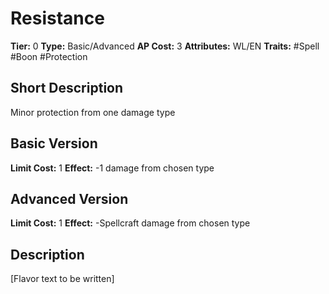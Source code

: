 # Resistance

**Tier:** 0
**Type:** Basic/Advanced
**AP Cost:** 3
**Attributes:** WL/EN
**Traits:** #Spell #Boon #Protection

## Short Description
Minor protection from one damage type

## Basic Version
**Limit Cost:** 1
**Effect:** -1 damage from chosen type

## Advanced Version
**Limit Cost:** 1
**Effect:** -Spellcraft damage from chosen type

## Description
[Flavor text to be written]
